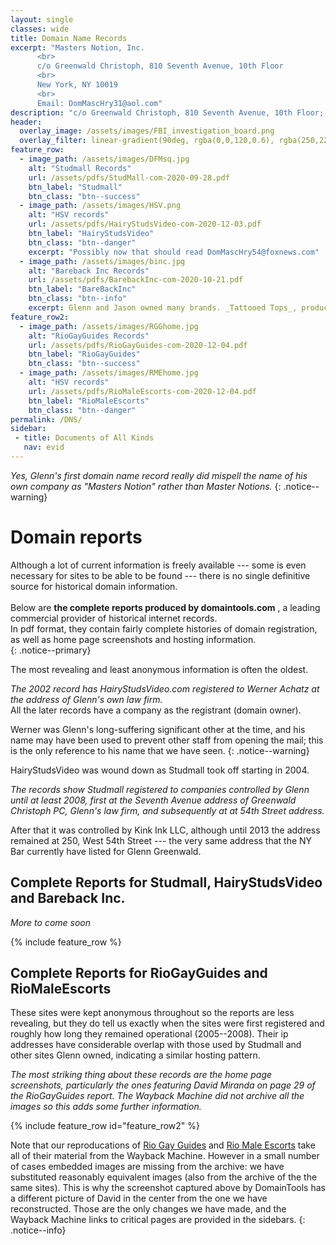 ```yaml
---
layout: single
classes: wide
title: Domain Name Records
excerpt: "Masters Notion, Inc.
      <br>
      c/o Greenwald Christoph, 810 Seventh Avenue, 10th Floor
      <br>
      New York, NY 10019 
      <br>
      Email: DomMascHry31@aol.com"
description: "c/o Greenwald Christoph, 810 Seventh Avenue, 10th Floor; Email:DomMascHry31@aol.com"
header:
  overlay_image: /assets/images/FBI_investigation_board.png
  overlay_filter: linear-gradient(90deg, rgba(0,0,120,0.6), rgba(250,220,220,0.1)) 
feature_row:
  - image_path: /assets/images/DFMsq.jpg
    alt: "Studmall Records"
    url: /assets/pdfs/StudMall-com-2020-09-28.pdf
    btn_label: "Studmall"
    btn_class: "btn--success"
  - image_path: /assets/images/HSV.png
    alt: "HSV records"
    url: /assets/pdfs/HairyStudsVideo-com-2020-12-03.pdf
    btn_label: "HairyStudsVideo"
    btn_class: "btn--danger"
    excerpt: "Possibly now that should read DomMascHry54@foxnews.com"
  - image_path: /assets/images/binc.jpg
    alt: "Bareback Inc Records"
    url: /assets/pdfs/BarebackInc-com-2020-10-21.pdf
    btn_label: "BareBackInc"
    btn_class: "btn--info" 
    excerpt: Glenn and Jason owned many brands. _Tattooed Tops_, produced in Brazil, unusually has Studmall **and** Bareback Inc. on the cover. And a familiar name.
feature_row2:
  - image_path: /assets/images/RGGhome.jpg
    alt: "RioGayGuides Records"
    url: /assets/pdfs/RioGayGuides-com-2020-12-04.pdf
    btn_label: "RioGayGuides"
    btn_class: "btn--success"
  - image_path: /assets/images/RMEhome.jpg
    alt: "HSV records"
    url: /assets/pdfs/RioMaleEscorts-com-2020-12-04.pdf
    btn_label: "RioMaleEscorts"
    btn_class: "btn--danger"
permalink: /DNS/
sidebar:
 - title: Documents of All Kinds
   nav: evid
---
```


_Yes, Glenn's first domain name record really did mispell the name of his own company as "Masters Notion" rather than Master Notions._
{: .notice--warning}




# Domain reports

Although a lot of current information is freely available --- some is even necessary for sites to be able to be found --- there is no single definitive source for historical domain information. <br>  <br>
Below are __the complete reports produced by domaintools.com__  , a leading commercial provider of historical internet records.  
In pdf format, they contain fairly complete histories of domain registration, as well as home page screenshots and hosting information.  
{: .notice--primary}


The most revealing and least anonymous information is often the oldest.




_The 2002 record has HairyStudsVideo.com registered to Werner Achatz at the address of
Glenn's own law firm._  
All the later records have a company as the registrant (domain owner).

Werner was Glenn's long-suffering significant other at the time, and his name may have  been used to prevent other staff from opening the mail; this is the only reference to his name that we have seen.
{: .notice--warning}

HairyStudsVideo was wound down as Studmall took off starting in 2004.

_The records show Studmall registered to companies controlled by Glenn until at least 2008, first at the Seventh Avenue address of Greenwald Christoph PC, Glenn's law firm, and subsequently at at 54th Street address._

After that it was controlled by Kink Ink LLC, although until 2013 the address remained at 250, West 54th Street --- the very same address that the NY Bar currently have listed for Glenn Greenwald.

## Complete Reports for Studmall, HairyStudsVideo and Bareback Inc.

_More to come soon_

{% include feature_row %}

## Complete Reports for RioGayGuides and RioMaleEscorts

These sites were kept anonymous throughout so the reports are less revealing, but they do tell us exactly when the sites were first registered and roughly how long they remained operational (2005--2008). Their ip addresses have considerable overlap with those used by Studmall and other sites Glenn owned, indicating a similar hosting pattern.

_The most striking thing about these records are the home page screenshots, particularly the ones featuring David Miranda on page 29 of the RioGayGuides report. The Wayback Machine did not archive all the images so this adds some further information._

{% include feature_row id="feature_row2" %}

Note that our reproducations of [Rio Gay Guides](/RioG.html) and [Rio Male Escorts](/RioE.html) take all of their material from the Wayback Machine. However in a small number of cases embedded images are missing from the archive: we have substituted reasonably equivalent images (also from the archive of the the same sites). This is why the screenshot captured above by DomainTools has a different picture of David in the center from the one we have reconstructed. Those are the only changes we have made, and the Wayback Machine links to critical pages are provided in the sidebars.
{: .notice--info}